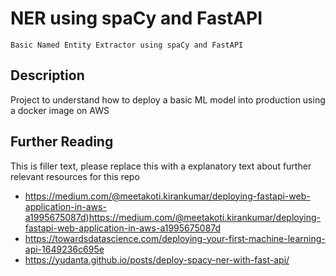 # NER using spaCy and FastAPI
```
Basic Named Entity Extractor using spaCy and FastAPI
```

## Description
Project to understand how to deploy a basic ML model into production using a docker image on AWS

## Further Reading

This is filler text, please replace this with a explanatory text about further relevant resources for this repo
- https://medium.com/@meetakoti.kirankumar/deploying-fastapi-web-application-in-aws-a1995675087d)https://medium.com/@meetakoti.kirankumar/deploying-fastapi-web-application-in-aws-a1995675087d
- https://towardsdatascience.com/deploying-your-first-machine-learning-api-1649236c695e
- https://yudanta.github.io/posts/deploy-spacy-ner-with-fast-api/


